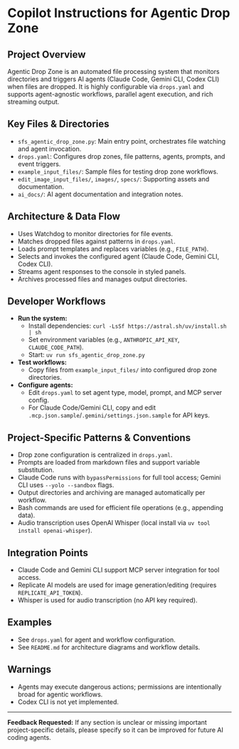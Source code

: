 # Copilot Instructions for Agentic Drop Zone

## Project Overview

Agentic Drop Zone is an automated file processing system that monitors directories and triggers AI agents (Claude Code, Gemini CLI, Codex CLI) when files are dropped. It is highly configurable via `drops.yaml` and supports agent-agnostic workflows, parallel agent execution, and rich streaming output.

## Key Files & Directories
- `sfs_agentic_drop_zone.py`: Main entry point, orchestrates file watching and agent invocation.
- `drops.yaml`: Configures drop zones, file patterns, agents, prompts, and event triggers.
- `example_input_files/`: Sample files for testing drop zone workflows.
- `edit_image_input_files/`, `images/`, `specs/`: Supporting assets and documentation.
- `ai_docs/`: AI agent documentation and integration notes.

## Architecture & Data Flow
- Uses Watchdog to monitor directories for file events.
- Matches dropped files against patterns in `drops.yaml`.
- Loads prompt templates and replaces variables (e.g., `FILE_PATH`).
- Selects and invokes the configured agent (Claude Code, Gemini CLI, Codex CLI).
- Streams agent responses to the console in styled panels.
- Archives processed files and manages output directories.

## Developer Workflows
- **Run the system:**
  - Install dependencies: `curl -LsSf https://astral.sh/uv/install.sh | sh`
  - Set environment variables (e.g., `ANTHROPIC_API_KEY`, `CLAUDE_CODE_PATH`).
  - Start: `uv run sfs_agentic_drop_zone.py`
- **Test workflows:**
  - Copy files from `example_input_files/` into configured drop zone directories.
- **Configure agents:**
  - Edit `drops.yaml` to set agent type, model, prompt, and MCP server config.
  - For Claude Code/Gemini CLI, copy and edit `.mcp.json.sample`/`.gemini/settings.json.sample` for API keys.

## Project-Specific Patterns & Conventions
- Drop zone configuration is centralized in `drops.yaml`.
- Prompts are loaded from markdown files and support variable substitution.
- Claude Code runs with `bypassPermissions` for full tool access; Gemini CLI uses `--yolo --sandbox` flags.
- Output directories and archiving are managed automatically per workflow.
- Bash commands are used for efficient file operations (e.g., appending data).
- Audio transcription uses OpenAI Whisper (local install via `uv tool install openai-whisper`).

## Integration Points
- Claude Code and Gemini CLI support MCP server integration for tool access.
- Replicate AI models are used for image generation/editing (requires `REPLICATE_API_TOKEN`).
- Whisper is used for audio transcription (no API key required).

## Examples
- See `drops.yaml` for agent and workflow configuration.
- See `README.md` for architecture diagrams and workflow details.

## Warnings
- Agents may execute dangerous actions; permissions are intentionally broad for agentic workflows.
- Codex CLI is not yet implemented.

---

**Feedback Requested:**
If any section is unclear or missing important project-specific details, please specify so it can be improved for future AI coding agents.
